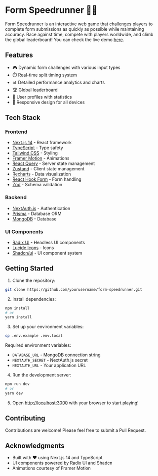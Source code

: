 # Form Speedrunner 🏃‍➡️

Form Speedrunner is an interactive web game that challenges players to complete form submissions as quickly as possible while maintaining accuracy. Race against time, compete with players worldwide, and climb the global leaderboard! You can check the live demo [here](https://form-speedrunner).

## Features

- 🎮 Dynamic form challenges with various input types
- ⏱️ Real-time split timing system
- 📊 Detailed performance analytics and charts
- 🏆 Global leaderboard
- 👤 User profiles with statistics
- 📱 Responsive design for all devices

## Tech Stack

### Frontend

- [Next.js 14](https://nextjs.org/) - React framework
- [TypeScript](https://www.typescriptlang.org/) - Type safety
- [Tailwind CSS](https://tailwindcss.com/) - Styling
- [Framer Motion](https://www.framer.com/motion/) - Animations
- [React Query](https://tanstack.com/query/latest) - Server state management
- [Zustand](https://zustand-demo.pmnd.rs/) - Client state management
- [Recharts](https://recharts.org/) - Data visualization
- [React Hook Form](https://react-hook-form.com/) - Form handling
- [Zod](https://zod.dev/) - Schema validation

### Backend

- [NextAuth.js](https://next-auth.js.org/) - Authentication
- [Prisma](https://www.prisma.io/) - Database ORM
- [MongoDB](https://www.mongodb.com/) - Database

### UI Components

- [Radix UI](https://www.radix-ui.com/) - Headless UI components
- [Lucide Icons](https://lucide.dev/) - Icons
- [Shadcn/ui](https://ui.shadcn.com/) - UI component system

## Getting Started

1. Clone the repository:

```bash
git clone https://github.com/yourusername/form-speedrunner.git
```

2. Install dependencies:

```bash
npm install
# or
yarn install
```

3. Set up your environment variables:

```bash
cp .env.example .env.local
```

Required environment variables:

- `DATABASE_URL` - MongoDB connection string
- `NEXTAUTH_SECRET` - NextAuth.js secret
- `NEXTAUTH_URL` - Your application URL

4. Run the development server:

```bash
npm run dev
# or
yarn dev
```

5. Open [http://localhost:3000](http://localhost:3000) with your browser to start playing!

## Contributing

Contributions are welcome! Please feel free to submit a Pull Request.

## Acknowledgments

- Built with ❤️ using Next.js 14 and TypeScript
- UI components powered by Radix UI and Shadcn
- Animations courtesy of Framer Motion
